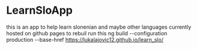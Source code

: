# LearnSloApp

this is an app to help learn slonenian and maybe other languages
currently hosted on github pages to rebuil run this 
ng build --configuration production --base-href https://lukalajovic12.github.io/learn_slo/



